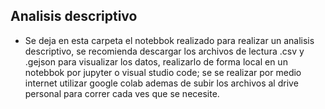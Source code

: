 ## Analisis descriptivo

- Se deja en esta carpeta el notebbok realizado para realizar un analisis descriptivo, se recomienda descargar los archivos de lectura .csv y .gejson para 
visualizar los datos, realizarlo de forma local en un notebbok por jupyter o visual studio code; se se realizar por medio internet utilizar google colab ademas de 
subir los archivos al drive personal para correr cada ves que se necesite.
